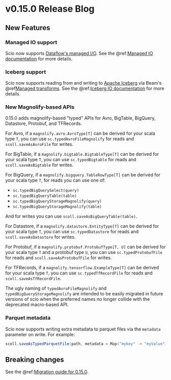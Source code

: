 # v0.15.0 Release Blog

## New Features

### Managed IO support

Scio now supports [Dataflow's managed I/O](https://cloud.google.com/dataflow/docs/guides/managed-io). 
See the @ref:[Managed IO documentation](../io/Managed.md) for more details.

### Iceberg support

Scio now supports reading from and writing to [Apache Iceberg](https://iceberg.apache.org/) via Beam's @ref[Managed transforms](../io/Managed.md).
See the @ref:[Iceberg IO documentation](../io/Iceberg.md) for more details.

### New Magnolify-based APIs

0.15.0 adds magnolify-based "typed" APIs for Avro, BigTable, BigQuery, Datastore, Protobuf, and TFRecords.

For Avro, if a `magnolify.avro.AvroType[T]` can be derived for your scala type `T`, you can use `sc.typedAvroFileMagnolify` for reads and `scoll.saveAsAvroFile` for writes.

For BigTable, if a `magnolify.bigtable.BigtableType[T]` can be derived for your scala type `T`, you can use `sc.typedBigtable` for reads and `scoll.saveAsBigtable` for writes.

For BigQuery, if a `magnolify.bigquery.TableRowType[T]` can be derived for your scala type `T`, for reads you can use one of:

* `sc.typedBigQuerySelect(query)`
* `sc.typedBigQueryTable(table)`
* `sc.typedBigQueryStorageMagnolify(query)`
* `sc.typedBigQueryStorageMagnolify(table)`

And for writes you can use `scoll.saveAsBigQueryTable(table)`.

For Datastore, if a `magnolify.datastore.EntityType[T]` can be derived for your scala type `T`, you can use `sc.typedDatastore` for reads and `scoll.saveAsDatastore` for writes.

For Protobuf, if a `magnolify.protobuf.ProtobufType[T, U]` can be derived for your scala type `T` and a protobuf type `U`, you can use `sc.typedProtobufFile` for reads and `scoll.saveAsProtobufFile` for writes.

For TFRecords, if a `magnolify.tensorflow.ExampleType[T]` can be derived for your scala type `T`, you can use `sc.typedTfRecordFile` for reads and `scoll.saveAsTfRecordFile`.

The ugly naming of `typedAvroFileMagnolify` and `typedBigQueryStorageMagnolify` are intended to be easily migrated in future versions of scio when the preferred names no longer collide with the deprecated macro-based API.

### Parquet metadata

Scio now supports writing extra metadata to parquet files via the `metadata` parameter on write. For example:

```scala
scoll.saveAsTypedParquetFile(path, metadata = Map("mykey" -> "myValue"))
```

## Breaking changes

See the @ref:[Migration guide for 0.15.0](migrations/v0.15.0-Migration-Guide.md).